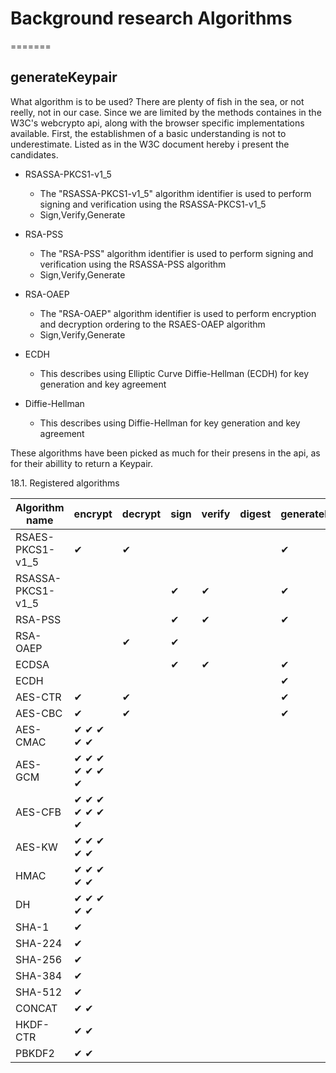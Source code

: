 
# Background research Algorithms 
 =======
## generateKeypair
What algorithm is to be used?
There are plenty of fish in the sea, or not reelly, not in our case. Since we are limited by the 
methods containes in the W3C's webcrypto api, along with the browser specific implementations available. First, the establishmen of a basic understanding is not to underestimate.
Listed as in the W3C document hereby i present the candidates.

- RSASSA-PKCS1-v1_5
  - The "RSASSA-PKCS1-v1_5" algorithm identifier is used to perform signing and verification using the RSASSA-PKCS1-v1_5
  - Sign,Verify,Generate

- RSA-PSS
  - The "RSA-PSS" algorithm identifier is used to perform signing and verification using the RSASSA-PSS algorithm 
  - Sign,Verify,Generate

- RSA-OAEP
  - The "RSA-OAEP" algorithm identifier is used to perform encryption and decryption ordering to the RSAES-OAEP algorithm
  - Sign,Verify,Generate

- ECDH
  - This describes using Elliptic Curve Diffie-Hellman (ECDH) for key generation and key agreement

- Diffie-Hellman
  - This describes using Diffie-Hellman for key generation and key agreement

These algorithms have been picked as much for their presens in the api, as for their abillity to return a Keypair.  

18.1. Registered algorithms

| Algorithm name | encrypt | decrypt | sign | verify | digest | generateKey | deriveKey | deriveBits |  importKey | exportKey | wrapKey | unwrapKey |
| --- | --- | --- | --- | --- | --- | --- | --- | --- | --- | --- | --- | --- | 
|RSAES-PKCS1-v1_5 | ✔| ✔|  |  |  | ✔|  |  | ✔| ✔| ✔| ✔|
|RSASSA-PKCS1-v1_5|  |  | ✔| ✔|  | ✔|  |  | ✔| ✔|  |  |
|RSA-PSS|  |  | ✔| ✔|  | ✔|  |  | ✔| ✔|   
|RSA-OAEP|  |✔ |✔ |  |  |  |✔ |  |  |✔ |✔ |✔ |✔ |
|ECDSA|  |  | ✔| ✔|  | ✔|  |  | ✔| ✔|  |  |  |  |
|ECDH |  |  |  |  |  | ✔| ✔| ✔| ✔| ✔|  |  |  |  |  
|AES-CTR| ✔| ✔|  |  |  | ✔|  |  | ✔| ✔| ✔| ✔|  |
|AES-CBC| ✔| ✔|  |  |  | ✔|  |  | ✔| ✔| ✔| ✔|  |
|AES-CMAC|      ✔ ✔   ✔     ✔ ✔   
|AES-GCM| ✔ ✔       ✔     ✔ ✔ ✔ ✔
|AES-CFB| ✔ ✔       ✔     ✔ ✔ ✔ ✔
|AES-KW|            ✔     ✔ ✔ ✔ ✔
|HMAC|      ✔ ✔   ✔     ✔ ✔   
|DH|            ✔ ✔ ✔ ✔ ✔   
|SHA-1|         ✔             
|SHA-224|         ✔             
|SHA-256|         ✔             
|SHA-384|         ✔             
|SHA-512|         ✔             
|CONCAT|              ✔ ✔       
|HKDF-CTR|              ✔ ✔       
|PBKDF2 |             ✔ ✔       
